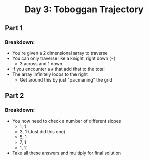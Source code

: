 <h1 align="center">Day 3: Toboggan Trajectory</h1>

## Part 1
### Breakdown:
- You're given a 2 dimensional array to traverse
- You can only traverse like a knight, right down (¬)
	- 3 across and 1 down
- If you encounter a `#` that add that to the total
- The array infinitely loops to the right
	- Get around this by just "pacmaning" the grid

## Part 2
### Breakdown:
- You now need to check a number of different slopes
	- 1, 1
	- 3, 1 (Just did this one)
	- 5, 1
	- 7, 1
	- 1, 2
- Take all these answers and multiply for final solution
